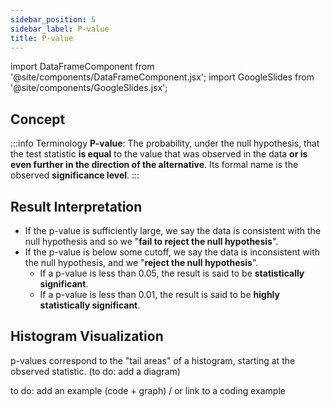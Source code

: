 ```yaml
---
sidebar_position: 5
sidebar_label: P-value
title: P-value
---
```


import DataFrameComponent from '@site/components/DataFrameComponent.jsx';
import GoogleSlides from '@site/components/GoogleSlides.jsx';

## Concept

:::info Terminology
**P-value**: The probability, under the null hypothesis, that the test statistic **is equal** to the value that was observed in the data **or is even further in the direction of the alternative**. Its formal name is the observed **significance level**.
:::

## Result Interpretation
- If the p-value is sufficiently large, we say the data is consistent with the null hypothesis and so we "**fail to reject the null hypothesis**".
- If the p-value is below some cutoff, we say the data is inconsistent with the null hypothesis, and we "**reject the null hypothesis**".
    - If a p-value is less than 0.05, the result is said to be **statistically significant**.
    - If a p-value is less than 0.01, the result is said to be **highly statistically significant**.

## Histogram Visualization
 p-values correspond to the "tail areas" of a histogram, starting at the observed statistic. (to do: add a diagram)

to do: add an example (code + graph) / or link to a coding example


